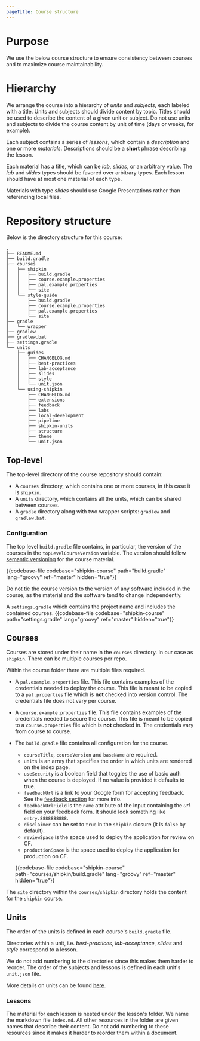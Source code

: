 ```yaml
---
pageTitle: Course structure
---
```


# Purpose

We use the below course structure to ensure consistency between courses
and to maximize course maintainability.

# Hierarchy

We arrange the course into a hierarchy of *units* and *subjects*, each
labeled with a title.
Units and subjects should divide content by topic.
Titles should be used to describe the content of a given unit or
subject.
Do not use units and subjects to divide the course content by unit of
time (days or weeks, for example).

Each subject contains a series of *lessons*, which contain a
*description* and one or more *materials*.
Descriptions should be a **short** phrase describing the lesson.

Each material has a title, which can be *lab*, *slides*, or an arbitrary
value.
The *lab* and *slides* types should be favored over arbitrary types.
Each lesson should have at most one material of each type.

Materials with type *slides* should use Google Presentations rather than
referencing local files.

# Repository structure

Below is the directory structure for this course:

```no-highlight
.
├── README.md
├── build.gradle
├── courses
│   ├── shipkin
│   │   ├── build.gradle
│   │   ├── course.example.properties
│   │   ├── pal.example.properties
│   │   └── site
│   └── style-guide
│       ├── build.gradle
│       ├── course.example.properties
│       ├── pal.example.properties
│       └── site
├── gradle
│   └── wrapper
├── gradlew
├── gradlew.bat
├── settings.gradle
└── units
    ├── guides
    │   ├── CHANGELOG.md
    │   ├── best-practices
    │   ├── lab-acceptance
    │   ├── slides
    │   ├── style
    │   └── unit.json
    └── using-shipkin
        ├── CHANGELOG.md
        ├── extensions
        ├── feedback
        ├── labs
        ├── local-development
        ├── pipeline
        ├── shipkin-units
        ├── structure
        ├── theme
        └── unit.json
```

## Top-level

The top-level directory of the course repository should contain:

-   A `courses` directory, which contains one or more courses, in this
    case it is `shipkin`.
-   A `units` directory, which contains all the units, which can be
    shared between courses.        
-   A `gradle` directory along with two wrapper scripts: `gradlew` and
    `gradlew.bat`.

### Configuration

The top level `build.gradle` file contains, in particular, the version
of the courses in the `topLevelCourseVersion` variable.
The version should follow [semantic versioning](https://semver.org/) for
the course material.

{{codebase-file codebase="shipkin-course" path="build.gradle" lang="groovy" ref="master" hidden="true"}}

Do not tie the course version to the version of any software included in
the course, as the material and the software tend to change
independently.

A `settings.gradle` which contains the project name and includes the
contained courses.
{{codebase-file codebase="shipkin-course" path="settings.gradle" lang="groovy" ref="master" hidden="true"}}

## Courses

Courses are stored under their name in the `courses` directory. 
In our case as `shipkin`. 
There can be multiple courses per repo.

Within the course folder there are multiple files required.
-   A `pal.example.properties` file.
    This file contains examples of the credentials needed to deploy the
    course.
    This file is meant to be copied to a `pal.properties` file which is
    **not** checked into version control.
    The credentials file does not vary per course.
-   A `course.example.properties` file.
    This file contains examples of the credentials needed to secure the
    course.
    This file is meant to be copied to a `course.properties` file which
    is **not** checked in.
    The credentials vary from course to course.
 
-   The `build.gradle` file contains all configuration for the course. 
    -   `courseTitle`, `courseVersion` and `baseName` are required.
    -   `units` is an array that specifies the order in which units are
        rendered on the index page.
    -   `useSecurity` is a boolean field that toggles the use of basic
        auth when the course is deployed.
        If no value is provided it defaults to true.
    -   `feedbackUrl` is a link to your Google form for accepting
        feedback.
        See the [feedback section](../feedback) for more info.
    -   `feedbackUrlField` is the `name` attribute of the input
        containing the *url* field on your feedback form.
        It should look something like `entry.8888888888`.
    -   `disclaimer` can be set to `true` in the `shipkin` closure
        (it is `false` by default).
    -   `reviewSpace` is the space used to deploy the application for
        review on CF.
    -   `productionSpace` is the space used to deploy the application
        for production on CF.

    {{codebase-file codebase="shipkin-course" path="courses/shipkin/build.gradle" lang="groovy" ref="master" hidden="true"}}

The `site` directory within the `courses/shipkin` directory holds the
content for the `shipkin` course.

## Units

The order of the units is defined in each course's `build.gradle` file.

Directories within a unit, i.e. _best-practices_,
_lab-acceptance_, _slides_ and _style_ correspond to a lesson.

We do not add numbering to the directories since this makes them harder
to reorder.
The order of the subjects and lessons is defined in each unit's
`unit.json` file.

More details on units can be found [here](../shipkin-units).

### Lessons

The material for each lesson is nested under the lesson's folder.
We name the markdown file `index.md`.
All other resources in the folder are given names that describe their
content.
Do not add numbering to these resources since it makes it harder to
reorder them within a document.
